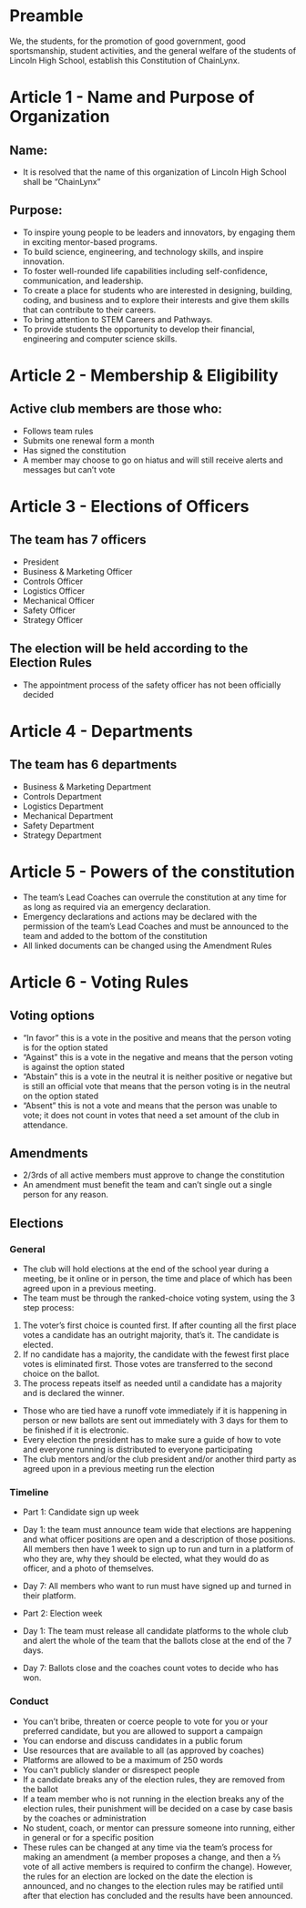 

# Preamble
We, the students, for the promotion of good government, good sportsmanship, student activities, and the general welfare of the students of Lincoln High School, establish this Constitution of ChainLynx.

# Article 1 - Name and Purpose of Organization
## Name:

- It is resolved that the name of this organization of Lincoln High School shall be “ChainLynx” 

## Purpose:

- To inspire young people to be leaders and innovators, by engaging them in exciting mentor-based programs. 
- To build science, engineering, and technology skills, and inspire innovation.
- To foster well-rounded life capabilities including self-confidence, communication, and leadership.
- To create a place for students who are interested in designing, building, coding, and business and to explore their interests and give them skills that can contribute to their careers.
- To bring attention to STEM Careers and Pathways.
- To provide students the opportunity to develop their financial, engineering and computer science skills.

# Article 2 - Membership & Eligibility
## Active club members are those who:

- Follows team rules
- Submits one renewal form a month
- Has signed the constitution 
- A member may choose to go on hiatus and will still receive alerts and messages but can’t vote

# Article 3 - Elections of Officers
## The team has 7 officers

- President
- Business & Marketing Officer
- Controls Officer
- Logistics Officer
- Mechanical Officer
- Safety Officer
- Strategy Officer

## The election will be held according to the Election Rules
- The appointment process of the safety officer has not been officially decided

# Article 4 - Departments
## The team has 6 departments
- Business & Marketing Department
- Controls Department
- Logistics Department
- Mechanical Department
- Safety Department
- Strategy Department
   
# Article 5 - Powers of the constitution 
- The team’s Lead Coaches can overrule the constitution at any time for as long as required via an emergency declaration.
- Emergency declarations and actions may be declared with the permission of the team’s Lead Coaches and must be announced to the team and added to the bottom of the constitution
- All linked documents can be changed using the Amendment Rules

# Article 6 - Voting Rules
## Voting options
- “In favor” this is a vote in the positive and means that the person voting is for the option stated
- “Against” this is a vote in the negative and means that the person voting is against the option stated
- “Abstain” this is a vote in the neutral it is neither positive or negative but is still an official vote that means that the person voting is in the neutral on the option stated
- “Absent” this is not a vote and means that the person was unable to vote; it does not count in votes that need a set amount of the club in attendance.

## Amendments
- 2/3rds of all active members must approve to change the constitution
- An amendment must benefit the team and can’t single out a single person for any reason.

## Elections
### General
- The club will hold elections at the end of the school year during a meeting, be it online or in person, the time and place of which has been agreed upon in a previous meeting.
- The team must be through the ranked-choice voting system, using the 3 step process:
1. The voter’s first choice is counted first. If after counting all the first place votes a candidate has an outright majority, that’s it. The candidate is elected.
2. If no candidate has a majority, the candidate with the fewest first place votes is eliminated first. Those votes are transferred to the second choice on the ballot. 
3. The process repeats itself as needed until a candidate has a majority and is declared the winner.
- Those who are tied have a runoff vote immediately if it is happening in person or new ballots are sent out immediately with 3 days for them to be finished if it is electronic.
- Every election the president has to make sure a guide of how to vote and everyone running is distributed to everyone participating
- The club mentors and/or the club president and/or another third party as agreed upon in a previous meeting run the election


### Timeline
- Part 1: Candidate sign up week
- Day 1: the team must announce team wide that elections are happening and what officer positions are open and a description of those positions. All members then have 1 week to sign up to run and turn in a platform of who they are, why they should be elected, what they would do as officer, and a photo of themselves. 
- Day 7: All members who want to run must have signed up and turned in their platform.

- Part 2: Election week
- Day 1: The team must release all candidate platforms to the whole club and alert the whole of the team that the ballots close at the end of the 7 days.
- Day 7: Ballots close and the coaches count votes to decide who has won.



### Conduct
- You can’t bribe, threaten or coerce people to vote for you or your preferred candidate, but you are allowed to support a campaign 
- You can endorse and discuss candidates in a public forum
- Use resources that are available to all (as approved by coaches)
- Platforms are allowed to be a maximum of 250 words
- You can’t publicly slander or disrespect people
- If a candidate breaks any of the election rules, they are removed from the ballot
- If a team member who is not running in the election breaks any of the election rules, their punishment will be decided on a case by case basis by the coaches or administration
- No student, coach, or mentor can pressure someone into running, either in general or for a specific position
- These rules can be changed at any time via the team’s process for making an amendment (a member proposes a change, and then a ⅔ vote of all active members is required to confirm the change). However, the rules for an election are locked on the date the election is announced, and no changes to the election rules may be ratified until after that election has concluded and the results have been announced.
